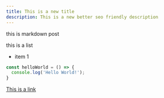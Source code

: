 ```yaml
---
title: This is a new title
description: This is a new better seo friendly description
---
```


this is markdown post

this is a list 

- item 1

```js
const helloWorld = () => {
  console.log('Hello World!');
}
```

[This is a link](https://nofluffdigital.com/)